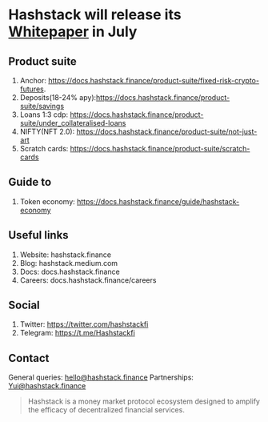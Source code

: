 # Hashstack will release  its <ins>Whitepaper</ins> in July

## Product suite
1. Anchor: https://docs.hashstack.finance/product-suite/fixed-risk-crypto-futures.
2. Deposits(18-24% apy):https://docs.hashstack.finance/product-suite/savings
3. Loans 1:3 cdp: https://docs.hashstack.finance/product-suite/under_collateralised-loans
4. NIFTY(NFT 2.0): https://docs.hashstack.finance/product-suite/not-just-art
5. Scratch cards: https://docs.hashstack.finance/product-suite/scratch-cards


## Guide to
1. Token economy: https://docs.hashstack.finance/guide/hashstack-economy


## Useful links
1. Website: hashstack.finance
2. Blog: hashstack.medium.com
3. Docs: docs.hashstack.finance
4. Careers: docs.hashstack.finance/careers


## Social

1. Twitter: https://twitter.com/hashstackfi
2. Telegram: https://t.me/Hashstackfi


## Contact

General queries: hello@hashstack.finance
Partnerships: Yui@hashstack.finance


> Hashstack is a money market protocol ecosystem designed to amplify the efficacy of decentralized financial services.
